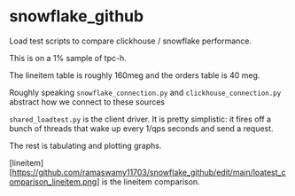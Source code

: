 # snowflake_github

Load test scripts to compare clickhouse / snowflake performance.

This is on a 1% sample of tpc-h.

The lineitem table is roughly 160meg and the orders table is 40 meg.

Roughly speaking `snowflake_connection.py` and `clickhouse_connection.py` abstract how we connect to these sources

`shared_loadtest.py` is the client driver. It is pretty simplistic: it fires off a bunch of threads that wake up every 1/qps seconds and send a request. 

The rest is tabulating and plotting graphs.

[lineitem][https://github.com/ramaswamy11703/snowflake_github/edit/main/loatest_comparison_lineitem.png] is the lineitem comparison.

